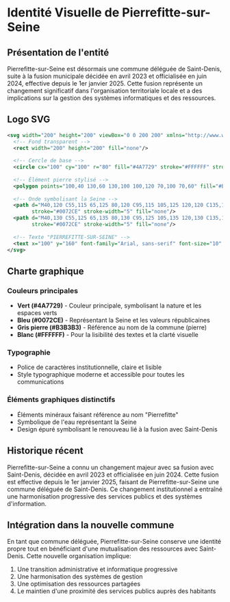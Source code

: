 # Identité Visuelle de Pierrefitte-sur-Seine

## Présentation de l'entité
Pierrefitte-sur-Seine est désormais une commune déléguée de Saint-Denis, suite à la fusion municipale décidée en avril 2023 et officialisée en juin 2024, effective depuis le 1er janvier 2025. Cette fusion représente un changement significatif dans l'organisation territoriale locale et a des implications sur la gestion des systèmes informatiques et des ressources.

## Logo SVG

```svg
<svg width="200" height="200" viewBox="0 0 200 200" xmlns="http://www.w3.org/2000/svg">
  <!-- Fond transparent -->
  <rect width="200" height="200" fill="none"/>
  
  <!-- Cercle de base -->
  <circle cx="100" cy="100" r="80" fill="#4A7729" stroke="#FFFFFF" stroke-width="2"/>
  
  <!-- Élément pierre stylisé -->
  <polygon points="100,40 130,60 130,100 100,120 70,100 70,60" fill="#B3B3B3" stroke="#FFFFFF" stroke-width="1"/>
  
  <!-- Onde symbolisant la Seine -->
  <path d="M40,120 C55,115 65,125 80,120 C95,115 105,125 120,120 C135,115 145,125 160,120" 
        stroke="#0072CE" stroke-width="5" fill="none"/>
  <path d="M40,130 C55,125 65,135 80,130 C95,125 105,135 120,130 C135,125 145,135 160,130" 
        stroke="#0072CE" stroke-width="5" fill="none"/>
  
  <!-- Texte "PIERREFITTE-SUR-SEINE" -->
  <text x="100" y="160" font-family="Arial, sans-serif" font-size="10" font-weight="bold" text-anchor="middle" fill="#FFFFFF">PIERREFITTE-SUR-SEINE</text>
</svg>
```

## Charte graphique

### Couleurs principales
- **Vert (#4A7729)** - Couleur principale, symbolisant la nature et les espaces verts
- **Bleu (#0072CE)** - Représentant la Seine et les valeurs républicaines
- **Gris pierre (#B3B3B3)** - Référence au nom de la commune (pierre)
- **Blanc (#FFFFFF)** - Pour la lisibilité des textes et la clarté visuelle

### Typographie
- Police de caractères institutionnelle, claire et lisible
- Style typographique moderne et accessible pour toutes les communications

### Éléments graphiques distinctifs
- Éléments minéraux faisant référence au nom "Pierrefitte"
- Symbolique de l'eau représentant la Seine
- Design épuré symbolisant le renouveau lié à la fusion avec Saint-Denis

## Historique récent
Pierrefitte-sur-Seine a connu un changement majeur avec sa fusion avec Saint-Denis, décidée en avril 2023 et officialisée en juin 2024. Cette fusion est effective depuis le 1er janvier 2025, faisant de Pierrefitte-sur-Seine une commune déléguée de Saint-Denis. Ce changement institutionnel a entraîné une harmonisation progressive des services publics et des systèmes d'information.

## Intégration dans la nouvelle commune
En tant que commune déléguée, Pierrefitte-sur-Seine conserve une identité propre tout en bénéficiant d'une mutualisation des ressources avec Saint-Denis. Cette nouvelle organisation implique:

1. Une transition administrative et informatique progressive
2. Une harmonisation des systèmes de gestion
3. Une optimisation des ressources partagées
4. Le maintien d'une proximité des services publics auprès des habitants
